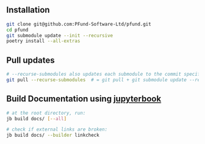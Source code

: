 ## Installation
```bash
git clone git@github.com:PFund-Software-Ltd/pfund.git
cd pfund
git submodule update --init --recursive
poetry install --all-extras
```

## Pull updates
```bash
# --recurse-submodules also updates each submodule to the commit specified by the main repository,
git pull --recurse-submodules  # = git pull + git submodule update --recursive
```

## Build Documentation using [jupyterbook](https://jupyterbook.org/)
```bash
# at the root directory, run:
jb build docs/ [--all]

# check if external links are broken:
jb build docs/ --builder linkcheck
```